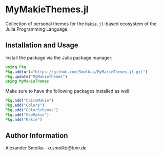 # MyMakieThemes.jl
Collection of personal themes for the `Makie.jl`-based ecosystem of the Julia Programming 
Language.

## Installation and Usage
Install the package via the Julia package manager:
```julia
using Pkg
Pkg.add(url="https://github.com/Smolkaa/MyMakieThemes.jl.git")
Pkg.update("MyMakieThemes")
using MyMakieThemes
```

Make sure to have the following packages installed as well:
```julia
Pkg.add("CairoMakie")
Pkg.add("Colors")
Pkg.add("ColorSchemes")
Pkg.add("GeoMakie")
Pkg.add("Makie")
```

## Author Information
Alexander Smolka - _a.smolka@tum.de_
